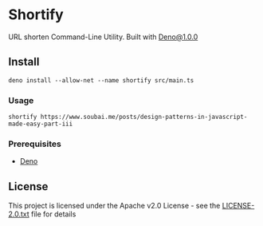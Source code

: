 # Shortify

URL shorten Command-Line Utility. Built with Deno@1.0.0

## Install

 `deno install --allow-net --name shortify src/main.ts`

### Usage

`shortify https://www.soubai.me/posts/design-patterns-in-javascript-made-easy-part-iii`

### Prerequisites

- [Deno](https://deno.land/)


## License

This project is licensed under the Apache v2.0 License - see the [LICENSE-2.0.txt](LICENSE-2.0.txt) file for details
